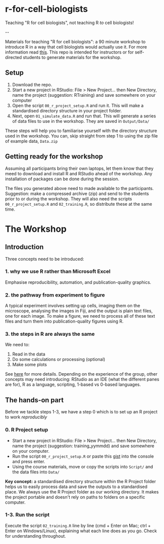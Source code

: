 # r-for-cell-biologists

Teaching "R for cell biologists", not teaching R _to_ cell biologists!

--

Materials for teaching "R for cell biologists": a 90 minute workshop to introduce R in a way that cell biologists would actually use it.
For more information read [this]().
This repo is intended for instructors or for self-directed students to generate materials for the workshop.

## Setup

1. Download the repo.
2. Start a new project in RStudio: File > New Project... then New Directory, name the project (suggestion: RTraining) and save somewhere on your computer
3. Open the script `00_r_project_setup.R` and run it. This will make a standardised directory structure in your project folder.
4. Next, open `01_simulate_data.R` and run that. This will generate a series of data files to use in the workshop. They are saved in `Output/Data/`

These steps will help you to familiarise yourself with the directory structure used in the workshop.
You can, skip straight from step 1 to using the zip file of example data, `Data.zip`

## Getting ready for the workshop

Assuming all participants bring their own laptops, let them know that they meed to download and install R and RStudio ahead of the workshop.
Any installation of packages can be done during the session.

The files you generated above need to made available to the participants. Suggestion: make a compressed archive (zip) and send to the students prior to or during the workshop.
They will also need the scripts `00_r_project_setup.R` and `02_training.R`, so distribute these at the same time.

# The Workshop

## Introduction

Three concepts need to be introduced:

### 1. why we use R rather than Microsoft Excel

Emphasise reproducibility, automation, and publication-quality graphics.

### 2. the pathway from experiment to figure

A typical experiment involves setting up cells, imaging them on the microscope, analysing the images in Fiji, and the output is plain text files, one for each image.
To make a figure, we need to process all of these text files and turn them into publication-quality figures using R.

### 3. the steps in R are always the same

We need to:

1. Read in the data
2. Do some calculations or processing (optional)
3. Make some plots

See [here]() for more details.
Depending on the experience of the group, other concepts may need introducing: RStudio as an IDE (what the different panes are for), R as a language, scripting, 1-based vs 0-based languages.

## The hands-on part

Before we tackle steps 1-3, we have a step 0 which is to set up an R project to work _reproducibly_

### 0. R Project setup

- Start a new project in RStudio: File > New Project... then New Directory, name the project (suggestion: training_yymmdd) and save somewhere on your computer.
- Run the script `00_r_project_setup.R` or paste this [gist](https://gist.github.com/quantixed/42625f988a7b5da25b7e333c4a660b97) into the console and press enter.
- Using the course materials, move or copy the scripts into `Script/` and the data files into `Data/`

**Key concept:** a standardised directory structure within the R Project folder helps us to easily process data and save the outputs to a standardised place.
We always use the R Project folder as our working directory.
It makes the project portable and doesn't rely on paths to folders on a specific computer.

### 1-3. Run the script

Execute the script `02_training.R` line by line (cmd + Enter on Mac; ctrl + Enter on Windows/Linux), explaining what each line does as you go.
Check for understanding throughout.